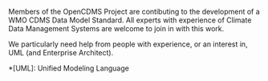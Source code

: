 Members of the OpenCDMS Project are contibuting to the development of a WMO CDMS Data Model Standard.
All experts with experience of Climate Data Management Systems are welcome to join in with this work.

We particularly need help from people with experience, or an interest in, UML (and Enterprise Architect).

*[UML]: Unified Modeling Language

